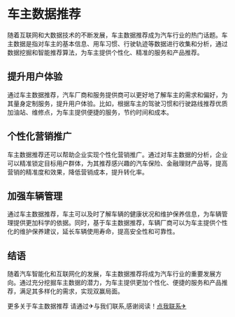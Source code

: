 # 车主数据推荐

随着互联网和大数据技术的不断发展，车主数据推荐成为汽车行业的热门话题。车主数据是指对车主的基本信息、用车习惯、行驶轨迹等数据进行收集和分析，通过数据挖掘和智能推荐算法，为车主提供个性化、精准的服务和产品推荐。

## 提升用户体验

通过车主数据推荐，汽车厂商和服务提供商可以更好地了解车主的需求和偏好，为其量身定制服务，提升用户体验。比如，根据车主的驾驶习惯和行驶路线推荐优质加油站、维修点，为车主提供便捷的服务，节约时间和成本。

## 个性化营销推广

车主数据推荐还可以帮助企业实现个性化营销推广。通过对车主数据的分析，企业可以精准锁定目标用户群体，为其推荐感兴趣的汽车保险、金融理财产品等，提高营销的精准度和效果，降低营销成本，提升转化率。

## 加强车辆管理

通过车主数据推荐，车主可以及时了解车辆的健康状况和维护保养信息，为车辆管理提供更加科学的依据。同时，基于车主数据推荐，车辆厂商可以为车主提供个性化的维护保养建议，延长车辆使用寿命，提高安全性和可靠性。

## 结语

随着汽车智能化和互联网化的发展，车主数据推荐将成为汽车行业的重要发展方向。通过充分挖掘车主数据的潜力，为车主提供更加个性化、便捷的服务和产品推荐，满足其多样化的需求，实现双赢局面。

更多关于车主数据推荐 请通过✈与我们联系,感谢阅读！[点我联系✈](https://dev.G208.com)